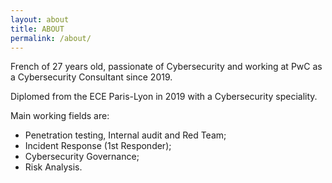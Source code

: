 ```yaml
---
layout: about
title: ABOUT
permalink: /about/
---
```


French of 27 years old, passionate of Cybersecurity and working at PwC as a Cybersecurity Consultant since 2019.

Diplomed from the ECE Paris-Lyon in 2019 with a Cybersecurity speciality.

Main working fields are:
- Penetration testing, Internal audit and Red Team;
- Incident Response (1st Responder);
- Cybersecurity Governance;
- Risk Analysis.